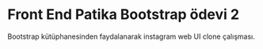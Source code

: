 # Front End Patika Bootstrap ödevi 2
Bootstrap kütüphanesinden faydalanarak instagram web UI clone çalışması.
